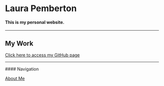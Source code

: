 # Laura Pemberton
#### This is my personal website.


<hr>
<div class="w3-blue">
  <h2>My Work</h2>

  <a href="https://github.com/LauraIsCool"> Click here to access my GitHub page</a>

</div>

<hr>
#### Navigation

<a href="aboutme.html">About Me</a>



